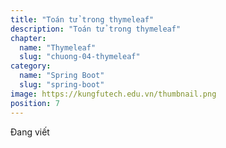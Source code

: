 ```yaml
---
title: "Toán tử trong thymeleaf"
description: "Toán tử trong thymeleaf"
chapter:
  name: "Thymeleaf"
  slug: "chuong-04-thymeleaf"
category:
  name: "Spring Boot"
  slug: "spring-boot"
image: https://kungfutech.edu.vn/thumbnail.png
position: 7
---
```


Đang viết
